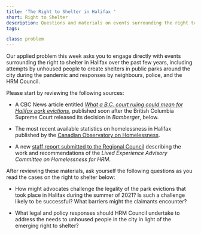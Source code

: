 ```yaml
---
title: 'The Right to Shelter in Halifax '
short: Right to Shelter
description: Questions and materials on events surrounding the right to shelter in Halifax
tags:

class: problem
---
```



Our applied problem this week asks you to engage directly with events surrounding the right to shelter in Halifax over the past few years, including attempts by unhoused people to create shelters in public parks around the city during the pandemic and responses by neighbours, police, and the HRM Council. 

Please start by reviewing the following sources:

- A CBC News article entitled *[What a B.C. court ruling could mean for Halifax park evictions](https://www.cbc.ca/news/canada/nova-scotia/what-a-b-c-court-ruling-could-mean-for-halifax-park-evictions-1.6319104)*, published soon after the British Columbia Supreme Court released its decision in *Bamberger*, below.

- The most recent available statistics on homelessness in Halifax published by the [Canadian Observatory on Homelessness](https://www.homelesshub.ca/community-profile/halifax). 

- A new [staff report submitted to the Regional Council](https://cdn.halifax.ca/sites/default/files/documents/city-hall/regional-council/221122rc1519.pdf) describing the work and recommendations of the *Lived Experience Advisory Committee on Homelessness for HRM*. 

After reviewing these materials, ask yourself the following questions as you read the cases on the right to shelter below:

- How might advocates challenge the legality of the park evictions that took place in Halifax during the summer of 2021? Is such a challenge likely to be successful? What barriers might the claimants encounter? 

- What legal and policy responses should HRM Council undertake to address the needs to unhoused people in the city in light of the emerging right to shelter? 
